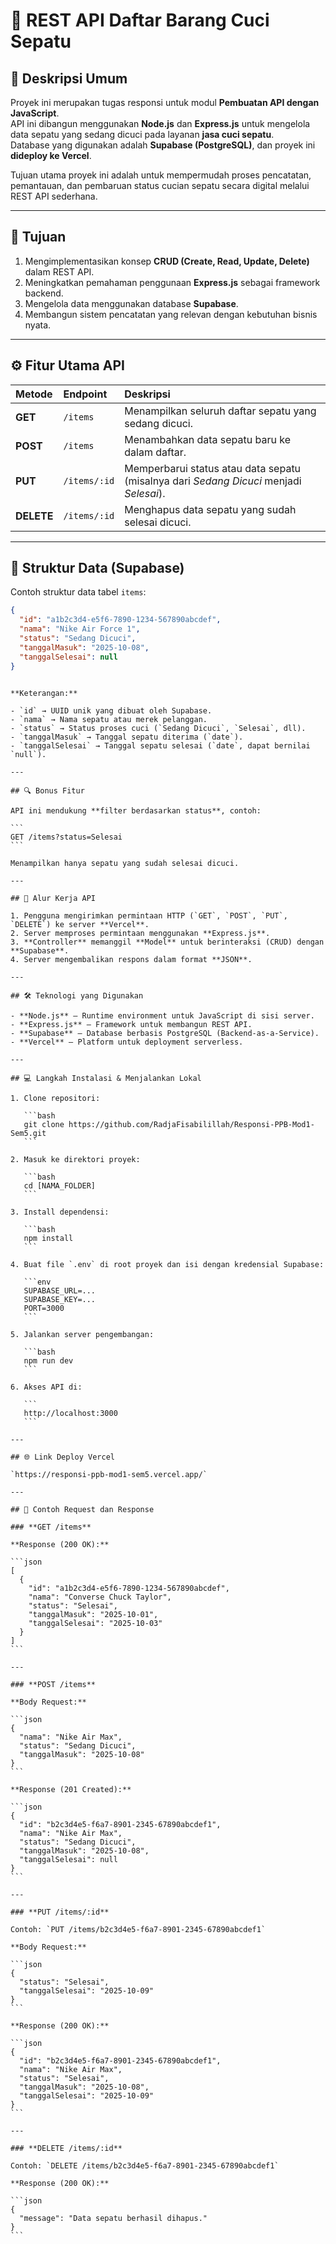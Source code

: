 # 🧼 REST API Daftar Barang Cuci Sepatu

## 📘 Deskripsi Umum

Proyek ini merupakan tugas responsi untuk modul **Pembuatan API dengan JavaScript**.  
API ini dibangun menggunakan **Node.js** dan **Express.js** untuk mengelola data sepatu yang sedang dicuci pada layanan **jasa cuci sepatu**.  
Database yang digunakan adalah **Supabase (PostgreSQL)**, dan proyek ini **dideploy ke Vercel**.

Tujuan utama proyek ini adalah untuk mempermudah proses pencatatan, pemantauan, dan pembaruan status cucian sepatu secara digital melalui REST API sederhana.

---

## 🎯 Tujuan

1. Mengimplementasikan konsep **CRUD (Create, Read, Update, Delete)** dalam REST API.
2. Meningkatkan pemahaman penggunaan **Express.js** sebagai framework backend.
3. Mengelola data menggunakan database **Supabase**.
4. Membangun sistem pencatatan yang relevan dengan kebutuhan bisnis nyata.

---

## ⚙️ Fitur Utama API

| Metode     | Endpoint     | Deskripsi                                                                              |
| :--------- | :----------- | :------------------------------------------------------------------------------------- |
| **GET**    | `/items`     | Menampilkan seluruh daftar sepatu yang sedang dicuci.                                  |
| **POST**   | `/items`     | Menambahkan data sepatu baru ke dalam daftar.                                          |
| **PUT**    | `/items/:id` | Memperbarui status atau data sepatu (misalnya dari _Sedang Dicuci_ menjadi _Selesai_). |
| **DELETE** | `/items/:id` | Menghapus data sepatu yang sudah selesai dicuci.                                       |

---

## 🧩 Struktur Data (Supabase)

Contoh struktur data tabel `items`:

```json
{
  "id": "a1b2c3d4-e5f6-7890-1234-567890abcdef",
  "nama": "Nike Air Force 1",
  "status": "Sedang Dicuci",
  "tanggalMasuk": "2025-10-08",
  "tanggalSelesai": null
}
```

````

**Keterangan:**

- `id` → UUID unik yang dibuat oleh Supabase.
- `nama` → Nama sepatu atau merek pelanggan.
- `status` → Status proses cuci (`Sedang Dicuci`, `Selesai`, dll).
- `tanggalMasuk` → Tanggal sepatu diterima (`date`).
- `tanggalSelesai` → Tanggal sepatu selesai (`date`, dapat bernilai `null`).

---

## 🔍 Bonus Fitur

API ini mendukung **filter berdasarkan status**, contoh:

```
GET /items?status=Selesai
```

Menampilkan hanya sepatu yang sudah selesai dicuci.

---

## 🔄 Alur Kerja API

1. Pengguna mengirimkan permintaan HTTP (`GET`, `POST`, `PUT`, `DELETE`) ke server **Vercel**.
2. Server memproses permintaan menggunakan **Express.js**.
3. **Controller** memanggil **Model** untuk berinteraksi (CRUD) dengan **Supabase**.
4. Server mengembalikan respons dalam format **JSON**.

---

## 🛠️ Teknologi yang Digunakan

- **Node.js** – Runtime environment untuk JavaScript di sisi server.
- **Express.js** – Framework untuk membangun REST API.
- **Supabase** – Database berbasis PostgreSQL (Backend-as-a-Service).
- **Vercel** – Platform untuk deployment serverless.

---

## 💻 Langkah Instalasi & Menjalankan Lokal

1. Clone repositori:

   ```bash
   git clone https://github.com/RadjaFisabilillah/Responsi-PPB-Mod1-Sem5.git
   ```

2. Masuk ke direktori proyek:

   ```bash
   cd [NAMA_FOLDER]
   ```

3. Install dependensi:

   ```bash
   npm install
   ```

4. Buat file `.env` di root proyek dan isi dengan kredensial Supabase:

   ```env
   SUPABASE_URL=...
   SUPABASE_KEY=...
   PORT=3000
   ```

5. Jalankan server pengembangan:

   ```bash
   npm run dev
   ```

6. Akses API di:

   ```
   http://localhost:3000
   ```

---

## 🌐 Link Deploy Vercel

`https://responsi-ppb-mod1-sem5.vercel.app/`

---

## 📡 Contoh Request dan Response

### **GET /items**

**Response (200 OK):**

```json
[
  {
    "id": "a1b2c3d4-e5f6-7890-1234-567890abcdef",
    "nama": "Converse Chuck Taylor",
    "status": "Selesai",
    "tanggalMasuk": "2025-10-01",
    "tanggalSelesai": "2025-10-03"
  }
]
```

---

### **POST /items**

**Body Request:**

```json
{
  "nama": "Nike Air Max",
  "status": "Sedang Dicuci",
  "tanggalMasuk": "2025-10-08"
}
```

**Response (201 Created):**

```json
{
  "id": "b2c3d4e5-f6a7-8901-2345-67890abcdef1",
  "nama": "Nike Air Max",
  "status": "Sedang Dicuci",
  "tanggalMasuk": "2025-10-08",
  "tanggalSelesai": null
}
```

---

### **PUT /items/:id**

Contoh: `PUT /items/b2c3d4e5-f6a7-8901-2345-67890abcdef1`

**Body Request:**

```json
{
  "status": "Selesai",
  "tanggalSelesai": "2025-10-09"
}
```

**Response (200 OK):**

```json
{
  "id": "b2c3d4e5-f6a7-8901-2345-67890abcdef1",
  "nama": "Nike Air Max",
  "status": "Selesai",
  "tanggalMasuk": "2025-10-08",
  "tanggalSelesai": "2025-10-09"
}
```

---

### **DELETE /items/:id**

Contoh: `DELETE /items/b2c3d4e5-f6a7-8901-2345-67890abcdef1`

**Response (200 OK):**

```json
{
  "message": "Data sepatu berhasil dihapus."
}
```
````

